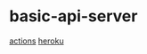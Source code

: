 # basic-api-server

[actions](https://github.com/ahmadhelwa/basic-api-server/actions)
[heroku](https://ahmadhelwabasic-api-server.herokuapp.com/food)